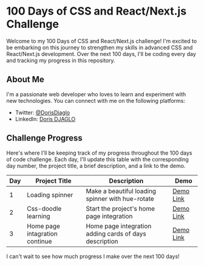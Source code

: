 # 100 Days of CSS and React/Next.js Challenge

Welcome to my 100 Days of CSS and React/Next.js challenge! I'm excited to be embarking on this journey to strengthen my skills in advanced CSS and React/Next.js development. Over the next 100 days, I'll be coding every day and tracking my progress in this repository. 

## About Me

I'm a passionate web developer who loves to learn and experiment with new technologies. You can connect with me on the following platforms:

- Twitter: [@DorisDjaglo](https://twitter.com/DorisDjaglo)
- LinkedIn: [Doris DJAGLO](https://www.linkedin.com/in/dorisdjaglo/)


## Challenge Progress

Here's where I'll be keeping track of my progress throughout the 100 days of code challenge. Each day, I'll update this table with the corresponding day number, the project title, a brief description, and a link to the demo.

| Day | Project Title | Description | Demo |
| --- | ------------ | ----------- | ---- |
| 1 | Loading spinner | Make a beautiful loading spinner with hue-rotate | [Demo Link](https://djaglodoris.github.io/100-days-of-code/challenge/day-1/) |
| 2 | Css-doodle learning|Start the project's home  page  integration  | [Demo Link](https://djaglodoris.github.io/100-days-of-code/challenge/day-2/) |
| 3 |Home page intagration continue| Home page integration adding cards of days description | [Demo Link](https://djaglodoris.github.io/100-days-of-code/challenge/day-3/) |






I can't wait to see how much progress I make over the next 100 days!


